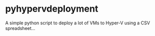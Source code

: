 # pyhypervdeployment
A simple python script to deploy a lot of VMs to Hyper-V using a CSV spreadsheet...
